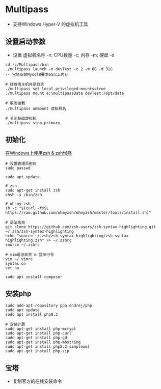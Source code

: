 # Multipass

* 支持Windows Hyper-V 的虚拟机工具

## 设置启动参数

* 设置 虚拟机名称 -n; CPU数量 -c; 内存 -m; 硬盘 -d
```shell
cd /c/Multipass/bin
./multipass launch -n devTest -c 2 -m 6G -d 32G
-- 宝塔安装Mysql8要求6G以上内存

# 挂载宿主机共享目录
./multipass set local.privileged-mounts=true
./multipass mount e:\multipassData devTest:/opt/data

# 取消挂载
./multipass unmount 虚拟机名

# 关闭基础虚拟机
./multipass stop primary
```

## 初始化

[在Windows上使用zsh & zsh增强](https://www.cnblogs.com/Flat-White/p/16462109.html)

```shell
# 设置管理员密码
sudo passwd 

sudo apt update

# zsh
sudo apt-get install zsh
chsh -s /bin/zsh

# oh-my-zsh
sh -c "$(curl -fsSL https://raw.github.com/ohmyzsh/ohmyzsh/master/tools/install.sh)"

# 语法高亮
git clone https://github.com/zsh-users/zsh-syntax-highlighting.git ~/.zsh/zsh-syntax-highlighting
echo "source ~/.zsh/zsh-syntax-highlighting/zsh-syntax-highlighting.zsh" >> ~/.zshrc
source ~/.zshrc

# vim语法高亮 & 显示行号
vim ~/.vimrc
syntax on
set nu

sudo apt install composer
```

## 安装php

```shell
sudo add-apt-repository ppa:ondrej/php
sudo apt update
sudo apt install php8.2

# 安装扩展
sudo apt-get install php-mcrypt
sudo apt-get install php-curl
sudo apt-get install php-gd
sudo apt-get install php-mbstring
sudo apt-get install php8.2-simplexml
sudo apt-get install php-zip
```

## 宝塔

* 复制官方的在线安装命令